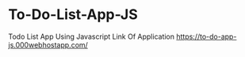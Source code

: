 # To-Do-List-App-JS
Todo List App Using Javascript
Link Of Application
https://to-do-app-js.000webhostapp.com/
